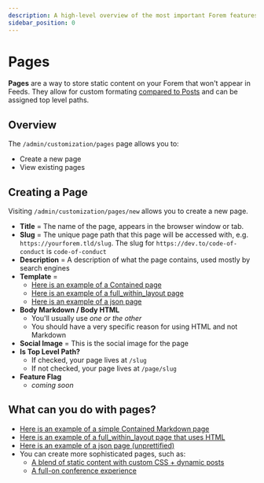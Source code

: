 ```yaml
---
description: A high-level overview of the most important Forem features.
sidebar_position: 0
---
```


# Pages

**Pages** are a way to store static content on your Forem that won't appear in Feeds. They allow for custom formating [compared to Posts](/docs/_forem-basics/posts) and can be assigned top level paths.

## Overview

The `/admin/customization/pages` page allows you to:

- Create a new page
- View existing pages

## Creating a Page

Visiting `/admin/customization/pages/new` allows you to create a new page.

- **Title** = The name of the page, appears in the browser window or tab.
- **Slug** = The unique page path that this page will be accessed with, e.g. `https://yourforem.tld/slug`. The slug for `https://dev.to/code-of-conduct` is `code-of-conduct`
- **Description** = A description of what the page contains, used mostly by search engines
- **Template** =
  - [Here is an example of a Contained page](https://dev.to/about)
  - [Here is an example of a full_within_layout page](https://dev.to/downloads)
  - [Here is an example of a json page](https://dev.to/page/codeland_schedule)
- **Body Markdown / Body HTML**
  - You'll usually use _one or the other_
  - You should have a very specific reason for using HTML and not Markdown
- **Social Image** = This is the social image for the page
- **Is Top Level Path?**
  - If checked, your page lives at `/slug`
  - If not checked, your page lives at `/page/slug`
- **Feature Flag**
  - _coming soon_

## What can you do with pages?

- [Here is an example of a simple Contained Markdown page](https://dev.to/about)
- [Here is an example of a full_within_layout page that uses HTML](https://dev.to/downloads)
- [Here is an example of a json page \(unprettified\)](https://dev.to/page/codeland_schedule)
- You can create more sophisticated pages, such as:
  - [A blend of static content with custom CSS + dynamic posts](https://dev.to/shecoded)
  - [A full-on conference experience](https://dev.to/codeland)
